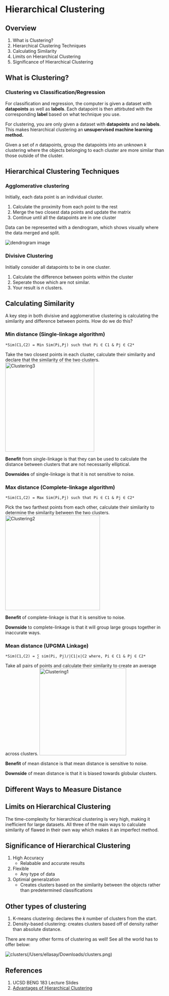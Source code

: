 # Hierarchical Clustering

## Overview
1. What is Clustering?
2. Hierarchical Clustering Techniques
3. Calculating Similarity
4. Limits on Hierarchical Clustering
5. Significance of Hierarchical Clustering

## What is Clustering?

### Clustering vs Classification/Regression

For classification and regression, the computer is given a dataset with **datapoints** as well as **labels**. Each datapoint is then attirbuted with the corresponding **label** based on what technique you use. 

For clustering, you are only given a dataset with **datapoints** and **no labels**. This makes hierarchical clustering an **unsupervised machine learning method.** 

Given a set of *n* datapoints, group the datapoints into an unknown *k* clustering where the objects belonging to each cluster are more similar than those outside of the cluster. 

## Hierarchical Clustering Techniques

### Agglomerative clustering

Initially, each data point is an individual cluster.

1. Calculate the proximity from each point to the rest
2. Merge the two closest data points and update the matrix
3. Continue until all the datapoints are in one cluster

Data can be represented with a dendrogram, which shows visually where the data merged and split.

![dendrogram image](dendrogram.png)

### Divisive Clustering

Initially consider all datapoints to be in one cluster.
1. Calculate the difference between points within the cluster
2. Seperate those which are not similar.
3. Your result is *n* clusters.

## Calculating Similarity

A key step in both divisive and agglomerative clustering is calculating the similarity and difference between points. How do we do this?

### Min distance (Single-linkage algorithm)

    *Sim(C1,C2) = Min Sim(Pi,Pj) such that Pi ∈ C1 & Pj ∈ C2*

Take the two closest points in each cluster, calculate their similarity and declare that the similarity of the two clusters.
<img width="281" alt="Clustering3" src="https://github.com/b1sanchez/BENG183/assets/96998684/e6951f68-7066-4621-ad34-54e97064c30a">

**Benefit** from single-linkage is that they can be used to calculate the distance between clusters that are not necessarily elliptical. 

**Downsides** of single-linkage is that it is not sensitive to noise.

### Max distance (Complete-linkage algorithm)

    *Sim(C1,C2) = Max Sim(Pi,Pj) such that Pi ∈ C1 & Pj ∈ C2*

Pick the two farthest points from each other, calculate their similarity to determine the similarity between the two clusters.
<img width="299" alt="Clustering2" src="https://github.com/b1sanchez/BENG183/assets/96998684/1899541b-f2c4-4025-a137-150e3944e9b7">

**Benefit** of complete-linkage is that it is sensitive to noise.

**Downside** to complete-linkage is that it will group large groups together in inaccurate ways.

### Mean distance (UPGMA Linkage)

    *Sim(C1,C2) = ∑ sim(Pi, Pj)/|C1|x|C2 where, Pi ∈ C1 & Pj ∈ C2*

Take all pairs of points and calculate their similarity to create an average across clusters.
<img width="274" alt="Clustering1" src="https://github.com/b1sanchez/BENG183/assets/96998684/7442a8e0-054e-4e28-9f51-d0b432ae2f03">

**Benefit** of mean distance is that mean distance is sensitive to noise.

**Downside** of mean distance is that it is biased towards globular clusters.

## Different Ways to Measure Distance 



## Limits on Hierarchical Clustering

The time-complexity for hierarchical clustering is very high, making it inefficient for large datasets. All three of the main ways to calculate similarity of flawed in their own way which makes it an imperfect method. 

## Significance of Hierarchical Clustering
1) High Accuracy
   - Relabable and accurate results
3) Flexible
   - Any type of data
4) Optimial generalzation 
   - Creates clusters based on the similarity between the objects rather than predetermined classifications 

## Other types of clustering
1. K-means clustering: declares the *k* number of clusters from the start. 
2. Density-based clustering: creates clusters based off of density rather than absolute distance.

There are many other forms of clustering as well! See all the world has to offer below:

![clusters](clusters)(/Users/ellasay/Downloads/clusters.png)

## References
1. UCSD BENG 183 Lecture Slides
2. [Advantages of Hierarchical Clustering](https://codinginfinite.com/hierarchical-clustering-applications-advantages-and-disadvantages/)





